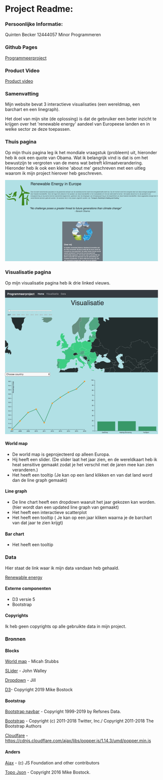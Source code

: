 # Project Readme:

### Persoonlijke Informatie:
Quinten Becker
12444057
Minor Programmeren

### Github Pages
[Programmeerproject](https://quintenbecker.github.io/Programmeerproject/website.html)

### Product Video

[Product video](https://youtu.be/kTILEUrisFU)

### Samenvatting
Mijn website bevat 3 interactieve visualisaties (een wereldmap, een barchart en een linegraph).

Het doel van mijn site (de oplossing) is dat de gebruiker een beter inzicht te krijgen over het 'renewable energy' aandeel van Europeese landen en in welke sector ze deze toepassen. 

### Thuis pagina
Op mijn thuis pagina leg ik het mondiale vraagstuk (probleem) uit, hieronder heb ik ook een quote van Obama. Wat ik belangrijk vind is dat is om het bewustzijn te vergroten van de mens wat betreft klimaatverandering.
Hieronder heb ik ook een kleine 'about me' geschreven met een uitleg waarom ik mijn project hierover heb geschreven.

![Home](doc/home.png)

### Visualisatie pagina
Op mijn visualisatie pagina heb ik drie linked vieuws.

![Visualisatie](doc/visualisatie.png)

#### World map
* De world map is geprojecteerd op alleen Europa.
* Hij heeft  een slider.
  (De slider laat het jaar zien, en de wereldkaart heb ik heat sensitive gemaakt zodat je het verschil met de jaren mee kan     zien veranderen.)
* Het heeft een tooltip
  (Je kan op een land klikken en van dat land word dan de line graph gemaakt)

#### Line graph
* De line chart heeft een dropdown waaruit het jaar gekozen kan worden.
  (hier wordt dan een updated line graph van gemaakt)
* Het heeft een interactieve scatterplot
* Het heeft een tooltip
  ( Je kan op een jaar kliken waarna je de barchart van dat jaar te zien krijgt)

#### Bar chart
* Het heeft een tooltip

### Data
Hier staat de link waar ik mijn data vandaan heb gehaald.

[Renewable energy](https://ec.europa.eu/eurostat/tgm/refreshTableAction.do?tab=table&plugin=1&pcode=sdg_07_40&language=en)

#### Externe componenten
* D3 versie 5
* Bootstrap

#### Copyrights
Ik heb geen copyrights op alle gebruikte data in mijn project.

### Bronnen

#### Blocks
[World map](http://bl.ocks.org/micahstubbs/8e15870eb432a21f0bc4d3d527b2d14f) - Micah Stubbs

[SLider](https://bl.ocks.org/johnwalley/e1d256b81e51da68f7feb632a53c3518) - John Walley

[Dropdown](http://bl.ocks.org/jhubley/17aa30fd98eb0cc7072f) - Jill

[D3](https://d3js.org/d3.v5.min.js)- Copyright 2019 Mike Bostock

#### Bootstrap
[Bootstrap navbar](https://www.w3schools.com/bootstrap4/bootstrap_navbar.asp) - Copyright 1999-2019 by Refsnes Data.

[Bootstrap](https://maxcdn.bootstrapcdn.com/bootstrap/4.1.3/css/bootstrap.min.css) - Copyright (c) 2011-2018 Twitter, Inc./ Copyright 2011-2018 The Bootstrap Authors

[Cloudfare](https://cdnjs.cloudflare.com/ajax/libs/popper.js/1.14.3/umd/popper.min.js) - https://cdnjs.cloudflare.com/ajax/libs/popper.js/1.14.3/umd/popper.min.js

#### Anders
[Ajax](https://ajax.googleapis.com/ajax/libs/jquery/3.3.1/jquery.min.js) - (c) JS Foundation and other contributors

[Topo Json](https://github.com/topojson/topojson-client) - Copyright 2016 Mike Bostock.
